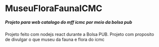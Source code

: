 # MuseuFloraFaunaICMC
<h5> Projeto para web catalogo do mff icmc por meio da bolsa pub </h5>



Projeto feito com nodejs react durante a Bolsa PUB. Projeto com proposito de divulgar o que museu da fauna e flora do icmc


